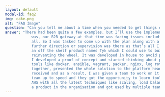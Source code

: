 ```yaml
---
layout: default
modal-id: faq2
img: cake.png
alt: "FAQ Image"
question: "Can you tell me about a time when you needed to get things done without direction or supervision?"
answer: "There had been quite a few examples, but I’ll use the implementation of API Gateway as an example. Problem
            was, our B2B gateway at that time was facing issues including long downtimes, which was not acceptable at
            all. So I was tasked to come up with the plan along with a Proof of Concept to have our own API Gateway. No
            further direction or supervision was there as that’s all I was told. So, I did some research and shortlisted
            an off the shelf product named Tyk which I could use to build my gateway on top of that instead of
            reinventing the wheel. It was developed in house to avoid purchasing expensive product from the market. So,
            I developed a proof of concept and started thinking about productionising it and that’s when I introduced
            tools like docker, ansible, vagrant, packer, nginx, log rotation etc. After having bits and pieces connected
            together, presented the whole solution to the platform head, the approach as well as the PoC was well
            received and as a result, I was given a team to work on it properly and make it production ready. Got the
            team up to speed and they got the opportunity to learn tools like ansible, docker, etc. It was deployed on
            AWS with all the latest techniques like scaling, load balancing etc. at that time. The project later became
            a product in the organisation and got used by multiple teams."
---
```

